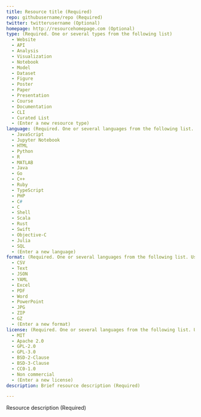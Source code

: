 ```yaml
---
title: Resource title (Required)
repo: githubusername/repo (Required)
twitter: twitterusername (Optional)
homepage: http://resourcehomepage.com (Optional)
type: (Required. One or several types from the following list)
  - Website
  - API
  - Analysis
  - Visualization
  - Notebook
  - Model
  - Dataset
  - Figure
  - Poster
  - Paper
  - Presentation
  - Course
  - Documentation
  - CLI
  - Curated List
  - (Enter a new resource type)
language: (Required. One or several languages from the following list. Use N/A for no value)
  - JavaScript
  - Jupyter Notebook
  - HTML
  - Python
  - R
  - MATLAB
  - Java
  - Go
  - C++
  - Ruby
  - TypeScript
  - PHP
  - C#
  - C
  - Shell
  - Scala
  - Rust
  - Swift
  - Objective-C
  - Julia
  - SQL
  - (Enter a new language)
format: (Required. One or several languages from the following list. Use N/A for no value)
  - CSV
  - Text
  - JSON
  - YAML
  - Excel
  - PDF
  - Word
  - PowerPoint
  - JPG
  - ZIP
  - GZ
  - (Enter a new format)
license: (Required. One or several languages from the following list. Use N/A for no value)
  - MIT
  - Apache 2.0
  - GPL-2.0
  - GPL-3.0
  - BSD-2-Clause
  - BSD-3-Clause
  - CC0-1.0
  - Non commercial
  - (Enter a new license)
description: Brief resource description (Required)

---
```


Resource description (Required)
